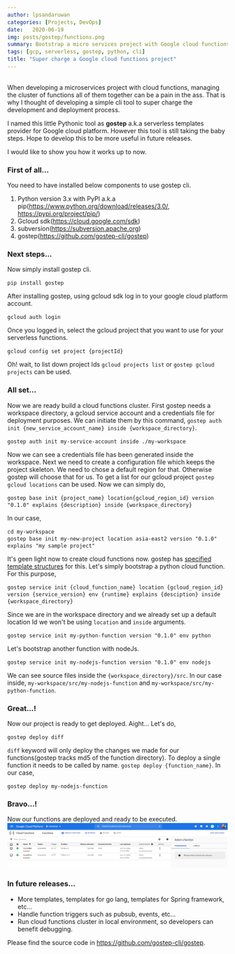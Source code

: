 ```yaml
---
author: lpsandaruwan
categories: [Projects, DevOps]
date:   2020-06-19
img: posts/gostep/functions.png
summary: Bootstrap a micro services project with Google cloud functions quickly.
tags: [gcp, serverless, gostep, python, cli]
title: "Super charge a Google cloud functions project"
---
```

<br>
When developing a microservices project with cloud functions, managing the cluster of functions all of them together can be a pain in the ass. That is why I thought of developing a simple cli tool to super charge the development and deployment process.

I named this little Pythonic tool as **gostep** a.k.a serverless templates provider for Google cloud platform. However this tool is still taking the baby steps. Hope to develop this to be more useful in future releases.

I would like to show you how it works up to now.

### First of all...
You need to have installed below components to use gostep cli.
1. Python version 3.x with PyPI a.k.a pip(https://www.python.org/download/releases/3.0/, https://pypi.org/project/pip/)
2. Gcloud sdk(https://cloud.google.com/sdk)
3. subversion(https://subversion.apache.org)
4. gostep(https://github.com/gostep-cli/gostep)

### Next steps...
Now simply install gostep cli.
```
pip install gostep
```

After installing gostep, using gcloud sdk log in to your google cloud platform account.
```
gcloud auth login
```
Once you logged in, select the gcloud project that you want to use for your serverless functions.
```
gcloud config set project {projectId}
```
Oh! wait, to list down project Ids `gcloud projects list` or `gostep gcloud projects` can be used.

### All set...
Now we are ready build a cloud functions cluster.
First gostep needs a workspace directory, a gcloud service account and a credentials file for deployment purposes.
We can initiate them by this command, `gostep auth init {new_service_account_name} inside {workspace_directory}`.
```
gostep auth init my-service-account inside ./my-workspace
```
Now we can see a credentials file has been generated inside the workspace.
Next we need to create a configuration file which keeps the project skeleton. We need to chose a default region for that. Otherwise gostep will choose that for us. To get a list for our gcloud project `gostep gcloud locations` can be used. Now we can simply do, 
```
gostep base init {project_name} location{gcloud_region_id} version "0.1.0" explains {description} inside {workspace_directory}
```
In our case,
```
cd my-workspace
gostep base init my-new-project location asia-east2 version "0.1.0" explains "my sample project"
```
It's geen light now to create cloud functions now. gostep has [specified template structures](https://github.com/gostep-cli/gostep-templates) for this.
Let's simply bootstrap a python cloud function. For this purpose, 
```
gostep service init {cloud_function_name} location {gcloud_region_id} version {service_version} env {runtime} explains {desciption} inside {workspace_directory}
```
Since we are in the workspace directory and we already set up a default location Id we won't be using `location` and `inside` arguments.
```
gostep service init my-python-function version "0.1.0" env python
```
Let's bootstrap another function with nodeJs.
```
gostep service init my-nodejs-function version "0.1.0" env nodejs
```
We can see source files inside the `{workspace_directory}/src`. In our case inside, `my-workspace/src/my-nodejs-function` and `my-workspace/src/my-python-function`.

### Great...!
Now our project is ready to get deployed.
Aight... Let's do,
```
gostep deploy diff
```
`diff` keyword will only deploy the changes we made for our functions(gostep tracks md5 of the function directory). To deploy a single function it needs to be called by name. `gostep deploy {function_name}`. In our case,
```
gostep deploy my-nodejs-function
```

### Bravo...!
Now our functions are deployed and ready to be executed.
![cfunctions](/assets/img/content/posts/gostep/functions.png)

### In future releases...
* More templates, templates for go lang, templates for Spring framework, etc...
* Handle function triggers such as pubsub, events, etc...
* Run cloud functions cluster in local environment, so developers can benefit debugging.

Please find the source code in https://github.com/gostep-cli/gostep.